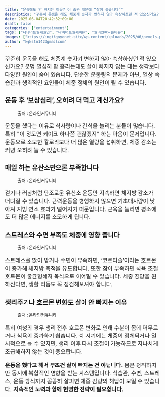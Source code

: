 ```yaml
---
title: "운동해도 안 빠지는 이유? 이 습관 때문에 “살이 붙습니다”"
description: "꾸준히 운동을 해도 체중계 숫자가 변하지 않아 속상하셨던 적 있으신가요? 분명 열심히 땀 흘리는데도 살이 빠지지 않는 데는 생각보다 다양한 원인이 숨어 있습니다. 단순한 운동량의 문제가 아닌, 일상 속 습관과 생리적인 요인들이 체중 정체의 원인이 될 수 있습니다."
date: 2025-06-04T20:42:32+09:00
draft: false
categories: ["entertainment"]
tags: ["다이어트실패원인", "다이어트실패이유", "살이안빠지는이유"]
images: ["https://ingihgoyonet.site/wp-content/uploads/2025/06/pexels-pixabay-161430-1024x684.jpg", "https://ingihgoyonet.site/wp-content/uploads/2025/06/pexels-pavel-danilyuk-6339640-1024x684.jpg", "https://ingihgoyonet.site/wp-content/uploads/2025/06/pexels-shvetsa-4226218-1-1024x683.jpg", "https://ingihgoyonet.site/wp-content/uploads/2025/06/pexels-cottonbro-6471430-683x1024.jpg"]
author: "kgkstn1423gmailcom"
---
```


<p style="font-size:18px">꾸준히 운동을 해도 체중계 숫자가 변하지 않아 속상하셨던 적 있으신가요? 분명 열심히 땀 흘리는데도 살이 빠지지 않는 데는 생각보다 다양한 원인이 숨어 있습니다. 단순한 운동량의 문제가 아닌, 일상 속 습관과 생리적인 요인들이 체중 정체의 원인이 될 수 있습니다.</p> <h2 >운동 후 ‘보상심리’, 오히려 더 먹고 계신가요?</h2> <figure ><img src="https://ingihgoyonet.site/wp-content/uploads/2025/06/pexels-pixabay-161430-1024x684.jpg" alt="" style="aspect-ratio:16/9;object-fit:cover"/><figcaption >출처 : 온라인커뮤니티</figcaption></figure> <p style="font-size:18px">운동을 했다는 이유로 식사량이나 간식을 늘리는 분들이 많습니다. 특히 "이 정도면 케이크 하나쯤 괜찮겠지" 하는 마음이 문제입니다. 운동으로 소모한 칼로리보다 더 많은 열량을 섭취하면, 체중 감소는커녕 오히려 늘 수 있습니다.</p> <h2 >매일 하는 유산소만으론 부족합니다</h2> <figure ><img src="https://ingihgoyonet.site/wp-content/uploads/2025/06/pexels-pavel-danilyuk-6339640-1024x684.jpg" alt="" style="aspect-ratio:16/9;object-fit:cover"/><figcaption >출처 : 온라인커뮤니티</figcaption></figure> <p style="font-size:18px">걷기나 러닝처럼 단조로운 유산소 운동만 지속하면 체지방 감소가 더뎌질 수 있습니다. 근력운동을 병행하지 않으면 기초대사량이 낮아져 지방 연소 효과가 떨어지기 때문입니다. 근육을 늘리면 평소에도 더 많은 에너지를 소모하게 됩니다.</p> <h2 >스트레스와 수면 부족도 체중에 영향 줍니다</h2> <figure ><img src="https://ingihgoyonet.site/wp-content/uploads/2025/06/pexels-shvetsa-4226218-1-1024x683.jpg" alt="" style="aspect-ratio:16/9;object-fit:cover"/><figcaption >출처 : 온라인커뮤니티</figcaption></figure> <p style="font-size:18px">스트레스를 많이 받거나 수면이 부족하면, ‘코르티솔’이라는 호르몬이 증가해 체지방 축적을 유도합니다. 또한 잠이 부족하면 식욕 조절 호르몬이 불균형해져 폭식으로 이어질 수 있습니다. 체중 감량을 원하신다면, 생활 리듬도 꼭 점검해보셔야 합니다.</p> <h2 >생리주기나 호르몬 변화도 살이 안 빠지는 이유</h2> <figure ><img src="https://ingihgoyonet.site/wp-content/uploads/2025/06/pexels-cottonbro-6471430-683x1024.jpg" alt="" style="aspect-ratio:16/9;object-fit:cover"/><figcaption >출처 : 온라인커뮤니티</figcaption></figure> <p style="font-size:18px">특히 여성의 경우 생리 전후 호르몬 변화로 인해 수분이 몸에 머무르거나 식욕이 증가하기 쉽습니다. 이 시기에는 체중이 정체되거나 일시적으로 늘 수 있지만, 생리 이후 다시 조절이 가능하므로 지나치게 조급해하지 않는 것이 중요합니다.</p> <p style="font-size:18px"><strong>운동을 했다고 해서 무조건 살이 빠지는 건 아닙니다.</strong> 몸은 정직하지만 동시에 복합적인 영향을 받는 시스템입니다. 식습관, 수면, 스트레스, 운동 방식까지 꼼꼼히 살피면 체중 감량의 해답이 보일 수 있습니다. <strong>지속적인 노력과 함께 현명한 전략이 필요합니다.</strong></p>